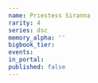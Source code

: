 ```yaml
---
name: Priestess Siranna
rarity: 4
series: dsc
memory_alpha: ''
bigbook_tier:
events:
in_portal:
published: false
---
```

